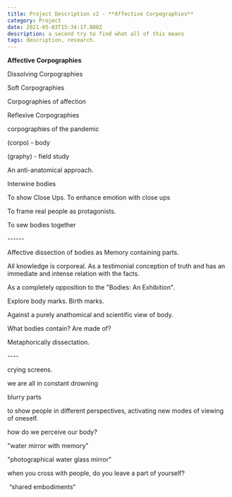 ```yaml
---
title: Project Description v2 - **Affective Corpographies**
category: Project
date: 2021-05-03T15:34:17.800Z
description: a second try to find what all of this means
tags: description, research.
---
```

**Affective Corpographies**

Dissolving Corpographies

Soft Corpographies 

Corpographies of affection

Reflexive Corpographies

corpographies of the pandemic

(corpo) - body

(graphy) - field study

An anti-anatomical approach. 

Interwine bodies

To show Close Ups. To enhance emotion with close ups

To frame real people as protagonists.

To sew bodies together

\------

Affective dissection of bodies as Memory containing parts.

All knowledge is corporeal. As a testimonial conception of truth and has an immediate and intense relation with the facts.

As a completely opposition to the "Bodies: An Exhibition".

Explore body marks. Birth marks.

Against a purely anathomical and scientific view of body.

What bodies contain? Are made of? 

Metaphorically dissectation.

\----

crying screens.

we are all in constant drowning

blurry parts

to show people in different perspectives, activating new modes of viewing of oneself.

how do we perceive our body?

"water mirror with memory"

"photographical water glass mirror"

when you cross with people, do you leave a part of yourself?

 “shared embodiments“